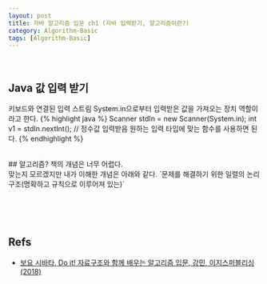 ```yaml
---
layout: post
title: 자바 알고리즘 입문 ch1 (자바 입력받기, 알고리즘이란?)
category: Algorithm-Basic
tags: [Algorithm-Basic]
---
```


<br>

## Java 값 입력 받기
키보드와 연결된 입력 스트림 System.in으로부터 입력받은 값을 가져오는 장치 역할이라고 한다.
{% highlight java %}
   Scanner stdIn = new Scanner(System.in);
   int v1 = stdIn.nextInt(); // 정수값 입력받음 원하는 입력 타입에 맞는 함수를 사용하면 된다.
{% endhighlight %} 

<br>
## 알고리즘?
책의 개념은 너무 어렵다. <br/>
맞는지 모르겠지만 내가 이해한 개념은 아래와 같다. 
`문제를 해결하기 위한 일렬의 논리구조(명확하고 규칙으로 이루어져 있는)`


<br/><br/><br/>

## Refs

* [보요 시바타, Do it! 자료구조와 함께 배우는 알고리즘 입문, 강민,  이지스퍼블리싱(2018)](https://book.naver.com/bookdb/book_detail.nhn?bid=13560672)
